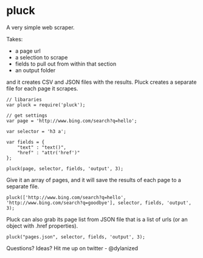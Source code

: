 pluck
===

A very simple web scraper.

Takes:

- a page url
- a selection to scrape
- fields to pull out from within that section
- an output folder

and it creates CSV and JSON files with the results. Pluck creates a separate file for each page it scrapes.

	// libararies
	var pluck = require('pluck');
		
	// get settings
	var page = 'http://www.bing.com/search?q=hello';
	
	var selector = 'h3 a';
	
	var fields = {
		"text" : "text()",
		"href" : "attr('href')"
	};

	pluck(page, selector, fields, 'output', 3);
		
Give it an array of pages, and it will save the results of each page to a separate file.

    pluck(['http://www.bing.com/search?q=hello', 'http://www.bing.com/search?q=goodbye'], selector, fields, 'output', 3);
	
Pluck can also grab its page list from JSON file that is a list of urls (or an object with .href properties).	

	pluck("pages.json", selector, fields, 'output', 3);
    
Questions? Ideas? Hit me up on twitter - @dylanized